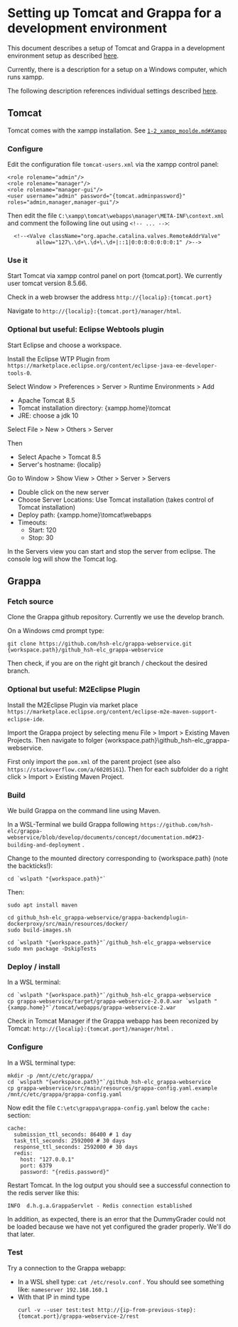 # Setting up Tomcat and Grappa for a development environment

This document describes a setup of Tomcat and Grappa in a development environment setup as
described [here](1_setting_up.md).

Currently, there is a description for a setup on a Windows computer, which runs xampp.

The following description references individual settings described [here](1_setting_up.md#Individual-data).

## Tomcat

Tomcat comes with the xampp installation. See [`1-2_xampp_moolde.md#Xampp`](1-2_xampp_moolde.md#Xampp)

### Configure

Edit the configuration file `tomcat-users.xml` via the xampp control panel:

```
<role rolename="admin"/>
<role rolename="manager"/>
<role rolename="manager-gui"/>
<user username="admin" password="{tomcat.adminpassword}" roles="admin,manager,manager-gui"/>
```

Then edit the file `C:\xampp\tomcat\webapps\manager\META-INF\context.xml` and comment the following line out
using `<!-- ... -->`:

```
  <!--<Valve className="org.apache.catalina.valves.RemoteAddrValve"
         allow="127\.\d+\.\d+\.\d+|::1|0:0:0:0:0:0:0:1" />-->
```

### Use it

Start Tomcat via xampp control panel on port {tomcat.port}. We currently user tomcat version 8.5.66.

Check in a web browser the address `http://{localip}:{tomcat.port}`

Navigate to `http://{localip}:{tomcat.port}/manager/html`.

### Optional but useful: Eclipse Webtools plugin

Start Eclipse and choose a workspace.

Install the Eclipse WTP Plugin from `https://marketplace.eclipse.org/content/eclipse-java-ee-developer-tools-0`.

Select Window > Preferences > Server > Runtime Environments > Add

* Apache Tomcat 8.5
* Tomcat installation directory: {xampp.home}\tomcat
* JRE: choose a jdk 10

Select File > New > Others > Server

Then

* Select Apache > Tomcat 8.5
* Server's hostname: {localip}

Go to Window > Show View > Other > Server > Servers

* Double click on the new server
* Choose Server Locations: Use Tomcat installation (takes control of Tomcat installation)
* Deploy path: {xampp.home}\tomcat\webapps
* Timeouts:
    - Start: 120
    - Stop: 30

In the Servers view you can start and stop the server from eclipse. The console log will show the Tomcat log.

## Grappa

### Fetch source

Clone the Grappa github repository. Currently we use the develop branch.

On a Windows cmd prompt type:

```
git clone https://github.com/hsh-elc/grappa-webservice.git {workspace.path}/github_hsh-elc_grappa-webservice
```

Then check, if you are on the right git branch / checkout the desired branch.

### Optional but useful: M2Eclipse Plugin

Install the M2Eclipse Plugin via market
place `https://marketplace.eclipse.org/content/eclipse-m2e-maven-support-eclipse-ide`.

Import the Grappa project by selecting menu File > Import > Existing Maven Projects. Then navigate to folger
{workspace.path}\github_hsh-elc_grappa-webservice.

First only import the `pom.xml` of the parent project (see also `https://stackoverflow.com/a/60205161`). Then for each
subfolder do a right click > Import > Existing Maven Project.

### Build

We build Grappa on the command line using Maven.

In a WSL-Terminal we build Grappa
following `https://github.com/hsh-elc/grappa-webservice/blob/develop/documents/concept/documentation.md#23-building-and-deployment`
.

Change to the mounted directory corresponding to {workspace.path} (note the backticks!):

```
cd `wslpath "{workspace.path}"`
```

Then:

```
sudo apt install maven

cd github_hsh-elc_grappa-webservice/grappa-backendplugin-dockerproxy/src/main/resources/docker/
sudo build-images.sh

cd `wslpath "{workspace.path}"`/github_hsh-elc_grappa-webservice
sudo mvn package -DskipTests
```

### Deploy / install

In a WSL terminal:

```
cd `wslpath "{workspace.path}"`/github_hsh-elc_grappa-webservice
cp grappa-webservice/target/grappa-webservice-2.0.0.war `wslpath "{xampp.home}"`/tomcat/webapps/grappa-webservice-2.war
```

Check in Tomcat Manager if the Grappa webapp has been reconized by Tomcat: `http://{localip}:{tomcat.port}/manager/html`
.

### Configure

In a WSL terminal type:

```
mkdir -p /mnt/c/etc/grappa/
cd `wslpath "{workspace.path}"`/github_hsh-elc_grappa-webservice
cp grappa-webservice/src/main/resources/grappa-config.yaml.example  /mnt/c/etc/grappa/grappa-config.yaml
```

Now edit the file `C:\etc\grappa\grappa-config.yaml` below the `cache:` section:

```
cache:
  submission_ttl_seconds: 86400 # 1 day
  task_ttl_seconds: 2592000 # 30 days
  response_ttl_seconds: 2592000 # 30 days
  redis:
    host: "127.0.0.1"
    port: 6379
    password: "{redis.password}"
```

Restart Tomcat. In the log output you should see a successful connection to the redis server like this:

```
INFO  d.h.g.a.GrappaServlet - Redis connection established
```

In addition, as expected, there is an error that the DummyGrader could not be loaded because we have not yet configured
the grader properly. We'll do that later.

### Test

Try a connection to the Grappa webapp:

- In a WSL shell type: `cat /etc/resolv.conf` . You should see something like: `nameserver 192.168.160.1`
- With that IP in mind type
  ```
  curl -v --user test:test http://{ip-from-previous-step}:{tomcat.port}/grappa-webservice-2/rest
  ```

